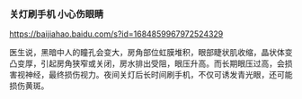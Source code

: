 ### 关灯刷手机 小心伤眼睛
https://baijiahao.baidu.com/s?id=1684859967972524329

医生说，黑暗中人的瞳孔会变大，房角部位虹膜堆积，眼部睫状肌收缩，晶状体变凸变厚，引起房角狭窄或关闭，房水排出受阻，眼压升高。而长期眼压过高，会损害视神经，最终损伤视力。夜间关灯后长时间刷手机，不仅可诱发青光眼，还可能损伤黄斑。
